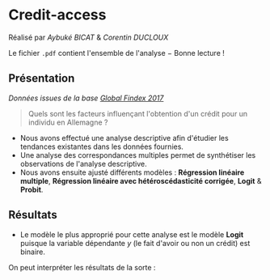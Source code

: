 # Credit-access

Réalisé par *Aybuké BICAT* & *Corentin DUCLOUX*

Le fichier `.pdf` contient l'ensemble de l'analyse $-$ Bonne lecture !

## Présentation

*Données issues de la base [Global Findex 2017](https://www.worldbank.org/en/publication/globalfindex)*

> Quels sont les facteurs influençant l'obtention d'un crédit pour un individu en Allemagne ?

- Nous avons effectué une analyse descriptive afin d'étudier les tendances existantes dans les données fournies.
- Une analyse des correspondances multiples permet de synthétiser les observations de l'analyse descriptive.
- Nous avons ensuite ajusté différents modèles : **Régression linéaire multiple**, **Régression linéaire avec hétéroscédasticité corrigée**, **Logit** & **Probit**.

## Résultats

- Le modèle le plus approprié pour cette analyse est le modèle **Logit** puisque la variable dépendante $y$ (le fait d'avoir ou non un crédit) est binaire.

On peut interpréter les résultats de la sorte : 



